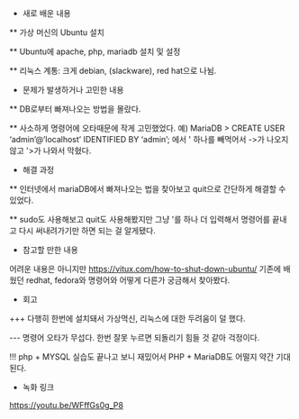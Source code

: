 * 새로 배운 내용

** 가상 머신의 Ubuntu 설치

** Ubuntu에 apache, php, mariadb 설치 및 설정

** 리눅스 계통: 크게 debian, (slackware), red hat으로 나뉨.



* 문제가 발생하거나 고민한 내용

** DB로부터 빠져나오는 방법을 몰랐다.

** 사소하게 명령어에 오타때문에 작게 고민했었다.
예) MariaDB > CREATE USER ‘admin’@’localhost’ IDENTIFIED BY ‘admin’; 에서
' 하나를 빼먹어서 ->가 나오지 않고 '>가 나와서 막혔다.


* 해결 과정

** 인터넷에서 mariaDB에서 빠져나오는 법을 찾아보고 quit으로 간단하게 해결할 수 있었다.

** sudo도 사용해보고 quit도 사용해봤지만 그냥 '를 하나 더 입력해서 명령어를 끝내고 다시 써내려가기만 하면 되는 걸 알게됐다.


* 참고할 만한 내용

어려운 내용은 아니지만 https://vitux.com/how-to-shut-down-ubuntu/
기존에 배웠던 redhat, fedora와 명령어와 어떻게 다른가 궁금해서 찾아봤다.


* 회고

+++ 다행히 한번에 설치돼서 가상먹신, 리눅스에 대한 두려움이 덜 했다.

--- 명령어 오타가 무섭다. 한번 잘못 누르면 되돌리기 힘들 것 같아 걱정이다.

!!! php + MYSQL 실습도 끝나고 보니 재밌어서 PHP + MariaDB도 어떨지 약간 기대된다.


* 녹화 링크

https://youtu.be/WFffGs0g_P8
